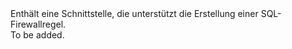 <Namespace Name="Microsoft.Azure.Management.Sql.Fluent.SqlFirewallRules.SqlFirewallRulesCreatable">
  <Docs>
    <summary>Enthält eine Schnittstelle, die unterstützt die Erstellung einer SQL-Firewallregel.</summary> 
    <remarks>To be added.</remarks>
  </Docs>
</Namespace>
